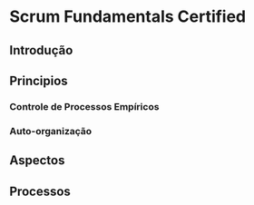 # Scrum Fundamentals Certified

## Introdução

## Principios
### Controle de Processos Empíricos
### Auto-organização

## Aspectos

## Processos


